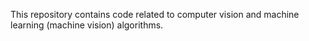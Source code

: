This repository contains code related to computer vision and machine learning
(machine vision) algorithms. 
